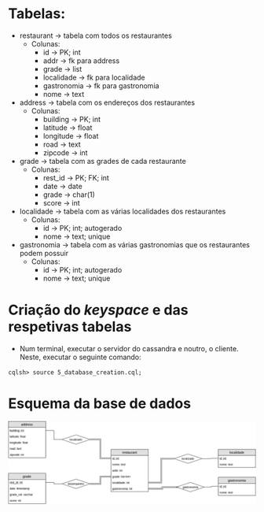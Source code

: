 # Tabelas:
 - restaurant -> tabela com todos os restaurantes
    - Colunas:
        - id -> PK; int
        - addr -> fk para address
        - grade -> list<int>
        - localidade -> fk para localidade
        - gastronomia -> fk para gastronomia
        - nome -> text
- address -> tabela com os endereços dos restaurantes
    - Colunas:
        - building -> PK; int 
        - latitude -> float
        - longitude -> float 
        - road -> text
        - zipcode -> int
- grade -> tabela com as grades de cada restaurante
    - Colunas:
        - rest_id -> PK; FK; int
        - date -> date
        - grade -> char(1)
        - score -> int
- localidade -> tabela com as várias localidades dos restaurantes
    - Colunas:
        - id -> PK; int; autogerado
        - nome -> text; unique
- gastronomia -> tabela com as várias gastronomias que os restaurantes podem possuir
    - Colunas:
        - id -> PK; int; autogerado
        - nome -> text; unique

# Criação do *keyspace* e das respetivas tabelas
 - Num terminal, executar o servidor do cassandra e noutro, o cliente. Neste, executar o seguinte comando:
 ```cql
 cqlsh> source 5_database_creation.cql;
 ```  

# Esquema da base de dados
![esquema](5_database_diagram.png)

